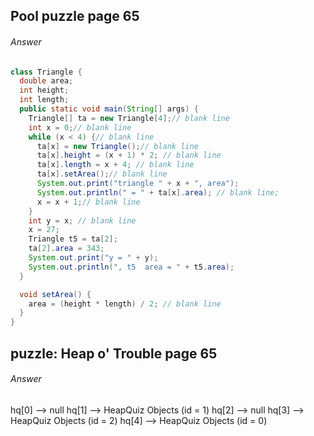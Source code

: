 ## Pool puzzle page 65
###### Answer

```java
class Triangle {
  double area;
  int height;
  int length;
  public static void main(String[] args) {
    Triangle[] ta = new Triangle[4];// blank line
    int x = 0;// blank line
    while (x < 4) {// blank line
      ta[x] = new Triangle();// blank line
      ta[x].height = (x + 1) * 2; // blank line
      ta[x].length = x + 4; // blank line
      ta[x].setArea();// blank line
      System.out.print("triangle " + x + ", area");
      System.out.println(" = " + ta[x].area); // blank line;
      x = x + 1;// blank line
    }
    int y = x; // blank line
    x = 27;
    Triangle t5 = ta[2];
    ta[2].area = 343;
    System.out.print("y = " + y);
    System.out.println(", t5  area = " + t5.area);
  }

  void setArea() {
    area = (height * length) / 2; // blank line
  }
}
```

## puzzle: Heap o' Trouble page 65
###### Answer

hq[0] --> null
hq[1] --> HeapQuiz Objects (id = 1)
hq[2] --> null
hq[3] --> HeapQuiz Objects (id = 2)
hq[4] --> HeapQuiz Objects (id = 0)
